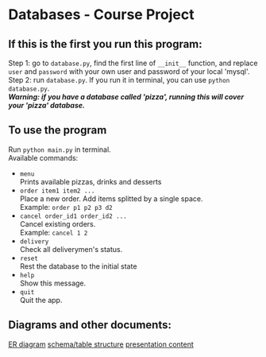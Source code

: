 # Databases - Course Project

## If this is the first you run this program:
Step 1: go to `database.py`, find the first line of `__init__` function, and replace `user` and `password` with your own user and password of your local 'mysql'.  
Step 2: run `database.py`. If you run it in terminal, you can use `python database.py`.  
***Warning: if you have a database called 'pizza', running this will cover your 'pizza' database.***  

## To use the program
Run `python main.py` in terminal.  
Available commands:
- `menu`  
  Prints available pizzas, drinks and desserts  
- `order item1 item2 ...`  
  Place a new order. Add items splitted by a single space.  
  Example: `order p1 p2 p3 d2`  
- `cancel order_id1 order_id2 ...`  
  Cancel existing orders.  
  Example: `cancel 1 2`  
- `delivery`  
  Check all deliverymen's status.  
- `reset`  
  Rest the database to the initial state  
- `help`  
  Show this message.  
- `quit`  
  Quit the app.  

## Diagrams and other documents:
[ER diagram](docs/ERdiagram.pdf)
[schema/table structure](docs/schema.pdf)
[presentation content](docs/present.md)